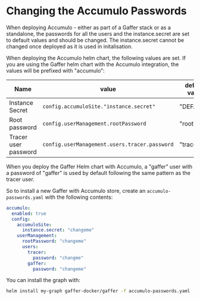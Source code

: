 Changing the Accumulo Passwords
===============================

When deploying Accumulo - either as part of a Gaffer stack or as a standalone, the passwords for all the users and the instance.secret are set to default values and should be changed. The instance.secret cannot be changed once deployed as it is used in initalisation.

When deploying the Accumulo helm chart, the following values are set. If you are using the Gaffer helm chart with the Accumulo integration, the values will be prefixed with "accumulo":

| Name                 | value                                         | default value
|----------------------|-----------------------------------------------|-----------------
| Instance Secret      | `config.accumuloSite."instance.secret"`       | "DEFAULT"
| Root password        | `config.userManagement.rootPassword`          | "root"
| Tracer user password | `config.userManagement.users.tracer.password` | "tracer"

When you deploy the Gaffer Helm chart with Accumulo, a "gaffer" user with a password of "gaffer" is used by default following the same pattern as the tracer user.

So to install a new Gaffer with Accumulo store, create an `accumulo-passwords.yaml` with the following contents:

```yaml
accumulo:
  enabled: true
  config:
    accumuloSite:
      instance.secret: "changeme"
    userManagement:
      rootPassword: "changeme"
      users:
        tracer:
          password: "changme"
        gaffer:
          password: "changeme"
```

You can install the graph with:

```bash
helm install my-graph gaffer-docker/gaffer -f accumulo-passwords.yaml 
```
